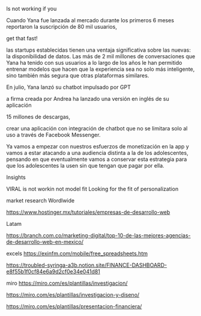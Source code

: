 
Is not working if you

Cuando Yana fue lanzada al mercado durante los primeros 6 meses reportaron la suscripción de 80 mil usuarios,

get that fast!


 las startups establecidas tienen una ventaja significativa sobre las nuevas: la disponibilidad de datos. Las más de 2 mil millones de conversaciones que Yana ha tenido con sus usuarios a lo largo de los años le han permitido entrenar modelos que hacen que la experiencia sea no solo más inteligente, sino también más segura que otras plataformas similares.

En julio, Yana lanzó su chatbot impulsado por GPT 

a firma creada por Andrea ha lanzado una versión en inglés de su aplicación


15 millones de descargas, 

crear una aplicación con integración de chatbot que no se limitara solo al uso a través de Facebook Messenger.

Ya vamos a empezar con nuestros esfuerzos de monetización en la app y vamos a estar atacando a una audiencia distinta a la de los adolescentes, pensando en que eventualmente vamos a conservar esta estrategia para que los adolescentes la usen sin que tengan que pagar por ella.



Insights

VIRAL is not workin not model fit
Looking for the fit of personalization

market research
Wordlwide

https://www.hostinger.mx/tutoriales/empresas-de-desarrollo-web


Latam

https://branch.com.co/marketing-digital/top-10-de-las-mejores-agencias-de-desarrollo-web-en-mexico/


excels
https://exinfm.com/mobile/free_spreadsheets.htm

https://troubled-syringa-a3b.notion.site/FINANCE-DASHBOARD-e8f55b1f0cf84e6a9d2cf0e34e041d81

miro
https://miro.com/es/plantillas/investigacion/



https://miro.com/es/plantillas/investigacion-y-diseno/

https://miro.com/es/plantillas/presentacion-financiera/